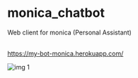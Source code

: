 # monica_chatbot

Web client for monica (Personal Assistant) <br/><br/>

https://my-bot-monica.herokuapp.com/

<img src="/screenshots/index.PNG" alt="img 1"/>

